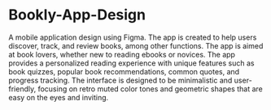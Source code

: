 # Bookly-App-Design
A mobile application design using Figma. The app is created to help users discover, track, and review books, among other functions. 
  The app is aimed at book lovers, whether new to reading ebooks or novices. The app provides a personalized reading experience with unique features such as book quizzes, popular book recommendations, common quotes, and progress tracking. The interface is designed to be minimalistic and user-friendly, focusing on retro muted color tones and geometric shapes that are easy on the eyes and inviting.
